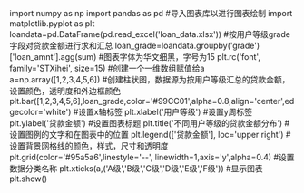 import numpy as np
import pandas as pd
#导入图表库以进行图表绘制
import matplotlib.pyplot as plt
loandata=pd.DataFrame(pd.read_excel('loan_data.xlsx'))
#按用户等级grade字段对贷款金额进行求和汇总
loan_grade=loandata.groupby('grade')['loan_amnt'].agg(sum)
#图表字体为华文细黑，字号为15
plt.rc('font', family='STXihei', size=15)
#创建一个一维数组赋值给a
a=np.array([1,2,3,4,5,6])
#创建柱状图，数据源为按用户等级汇总的贷款金额，设置颜色，透明度和外边框颜色
plt.bar([1,2,3,4,5,6],loan_grade,color='#99CC01',alpha=0.8,align='center',edgecolor='white')
#设置x轴标签
plt.xlabel('用户等级')
#设置y周标签
plt.ylabel('贷款金额')
#设置图表标题
plt.title('不同用户等级的贷款金额分布')
#设置图例的文字和在图表中的位置
plt.legend(['贷款金额'], loc='upper right')
#设置背景网格线的颜色，样式，尺寸和透明度
plt.grid(color='#95a5a6',linestyle='--', linewidth=1,axis='y',alpha=0.4)
#设置数据分类名称
plt.xticks(a,('A级','B级','C级','D级','E级','F级'))
#显示图表
plt.show()